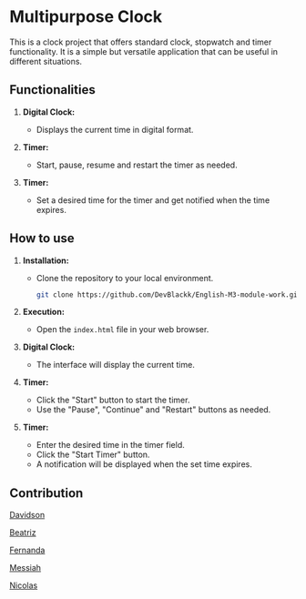 # Multipurpose Clock

This is a clock project that offers standard clock, stopwatch and timer functionality. It is a simple but versatile application that can be useful in different situations.

## Functionalities

1. **Digital Clock:**
   - Displays the current time in digital format.

2. **Timer:**
   - Start, pause, resume and restart the timer as needed.

3. **Timer:**
   - Set a desired time for the timer and get notified when the time expires.

## How to use

1. **Installation:**
   - Clone the repository to your local environment.

     ```bash
     git clone https://github.com/DevBlackk/English-M3-module-work.git
     ```

2. **Execution:**
   - Open the `index.html` file in your web browser.

3. **Digital Clock:**
   - The interface will display the current time.

4. **Timer:**
   - Click the "Start" button to start the timer.
   - Use the "Pause", "Continue" and "Restart" buttons as needed.

5. **Timer:**
   - Enter the desired time in the timer field.
   - Click the "Start Timer" button.
   - A notification will be displayed when the set time expires.

## Contribution

[Davidson](https://github.com/DevBlackk)

[Beatriz](https://github.com/bee0716)

[Fernanda](https://github.com/Fernandaclarasem)

[Messiah](https://github.com/Messias-GitChad)

[Nicolas](https://github.com/nascimento-nicolas)
